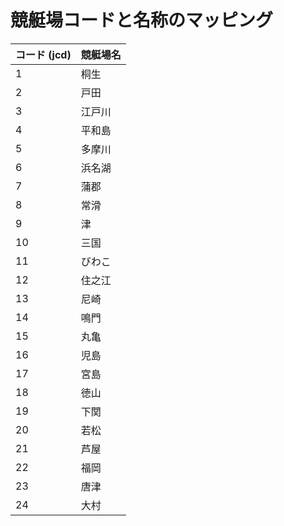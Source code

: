 # 競艇場コードと名称のマッピング

| コード (jcd) | 競艇場名 |
|-----------|----------|
| 1         | 桐生     |
| 2         | 戸田     |
| 3         | 江戸川   |
| 4         | 平和島   |
| 5         | 多摩川   |
| 6         | 浜名湖   |
| 7         | 蒲郡     |
| 8         | 常滑     |
| 9         | 津       |
| 10        | 三国     |
| 11        | びわこ   |
| 12        | 住之江   |
| 13        | 尼崎     |
| 14        | 鳴門     |
| 15        | 丸亀     |
| 16        | 児島     |
| 17        | 宮島     |
| 18        | 徳山     |
| 19        | 下関     |
| 20        | 若松     |
| 21        | 芦屋     |
| 22        | 福岡     |
| 23        | 唐津     |
| 24        | 大村     | 